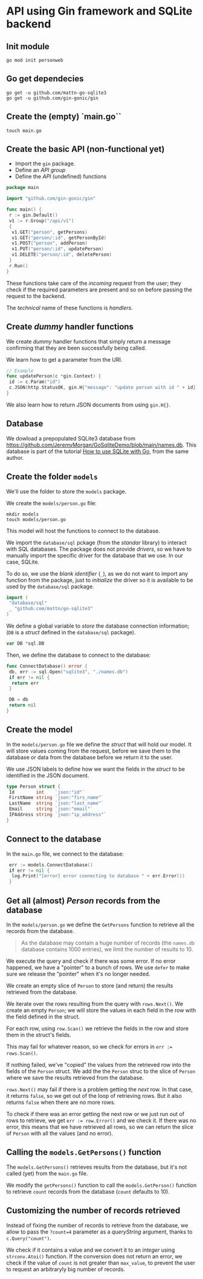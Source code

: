 # API using Gin framework and SQLite backend

## Init module

```shell
go mod init personweb
```

## Go get dependecies

```shell
go get -u github.com/mattn-go-sqlite3
go get -u github.com/gin-gonic/gin
```

## Create the (empty) `main.go``

```shell
touch main.go
```

## Create the basic API (non-functional yet)

- Import the `gin` package.
- Define an *API group*
- Define the *API* (undefined) functions

```go
package main

import "github.com/gin-gonic/gin"

func main() {
 r := gin.Default()
 v1 := r.Group("/api/v1")
 {
  v1.GET("person", getPersons)
  v1.GET("person/:id", getPersonById)
  v1.POST("person", addPerson)
  v1.PUT("person/:id", updatePerson)
  v1.DELETE("person/:id", deletePerson)
 }
 r.Run()
}
```

These functions take care of the *incoming* request from the user; they check if the required parameters are present and so on before passing the request to the backend.

The *technical* name of these functions is *handlers*.

## Create *dummy* handler functions

We create *dummy* handler functions that simply return a message confirming that they are been successfully being called.

We learn how to get a parameter from the URI.

```go
// Example
func updatePerson(c *gin.Context) {
 id := c.Param("id")
 c.JSON(http.StatusOK, gin.H{"message": "update person with id " + id})
}
```

We also learn how to return JSON documents from using `gin.H{}`.

## Database

We dowload a prepopulated SQLite3 database from <https://github.com/JeremyMorgan/GoSqliteDemo/blob/main/names.db>. This database is part of the tutorial [How to use SQLite with Go](https://www.allhandsontech.com/programming/golang/how-to-use-sqlite-with-go/), from the same author.

## Create the folder `models`

We'll use the folder to store the `models` package.

We create the `models/person.go` file:

```shell
mkdir models
touch models/person.go
```

This model will host the functions to connect to the database.

We import the `database/sql` pckage (from the *standar* library) to interact with SQL databases. The package does not provide *drivers*, so we have to manually import the specific driver for the database that we use. In our case, SQLite.

To do so, we use the *blank identifier* (`_`), as we do not want to import any function from the package, just to *initialize* the driver so it is available to be used by the `database/sql` package.

```go
import (
 "database/sql"
 _ "github.com/mattn/go-sqlite3"
)
```

We define a global variable to *store* the database connection information; (`DB` is a *struct* defined in the `database/sql` package).

```go
var DB *sql.DB
```

Then, we define the database to connect to the database:

```go
func ConnectDatabase() error {
 db, err := sql.Open("sqlite3", "./names.db")
 if err != nil {
  return err
 }

 DB = db
 return nil
}
```

## Create the model

In the `models/person.go` file we define the *struct* that will hold our model. It will store values coming from the request, before we save them to the database or data from the database before we return it to the user.

We use JSON labels to define how we want the fields in the *struct* to be identified in the JSON document.

```go
type Person struct {
 Id        int    `json:"id"`
 FirstName string `json:"firs_name"`
 LastName  string `json:"last_name"`
 Email     string `json:"email"`
 IPAddress string `json:"ip_address"`
}
```

## Connect to the database

In the `main.go` file, we connect to the database:

```go
 err := models.ConnectDatabase()
 if err != nil {
  log.Print("[error] error connecting to database " + err.Error())
 }
```

## Get all (almost) *Person* records from the database

In the `models/person.go` we define the `GetPersons` function to retrieve all the records from the database.

> As the database may contain a huge number of records (the `names.db` database contains 1000 entries), we limit the number of results to 10.

We execute the query and check if there was some error. If no error happened, we have a "pointer" to a bunch of rows. We use `defer` to make sure we release the "pointer" when it's no longer needed.

We create an empty slice of `Person` to store (and return) the results retrieved from the database.

We iterate over the rows resulting from the query with `rows.Next()`. We create an empty `Person`; we will store the values in each field in the row with the field defined in the struct.

For each row, using `row.Scan()` we retrieve the fields in the row and store them in the struct's fields.

This may fail for whatever reason, so we check for errors in `err := rows.Scan()`.

If nothing failed, we've "copied" the values from the retrieved row into the fields of the `Person` struct. We add the the `Person` struc to the slice of `Person` where we save the results retrieved from the database.

`rows.Next()` may fail if there is a problem getting the *next* row. In that case, it returns `false`, so we get out of the loop of retrieving rows. But it also returns `false` when there are no more rows.

To check if there was an error getting the next row or we just run out of rows to retrieve, we get `err := row.Error()` and we check it. If there was no error, this means that we have retrieved all rows, so we can return the slice of `Person` with all the values (and no error).

## Calling the `models.GetPersons()` function

The `models.GetPersons()` retrieves results from the database, but it's not called (yet) from the `main.go` file.

We modify the `getPersons()` function to call the `models.GetPerson()` function to retrieve `count` records from the database (`count` defaults to 10).

## Customizing the number of records retrieved

Instead of fixing the number of records to retrieve from the database, we allow to pass the `?count=4` parameter as a *queryString* argument, thanks to `c.Query("count")`.

We check if it contains a value and we convert it to an *integer* using `strconv.Atoi()` function. If the conversion does not return an error, we check if the value of `count` is not greater than `max_value`, to prevent the user to request an arbitraryly big number of records.
